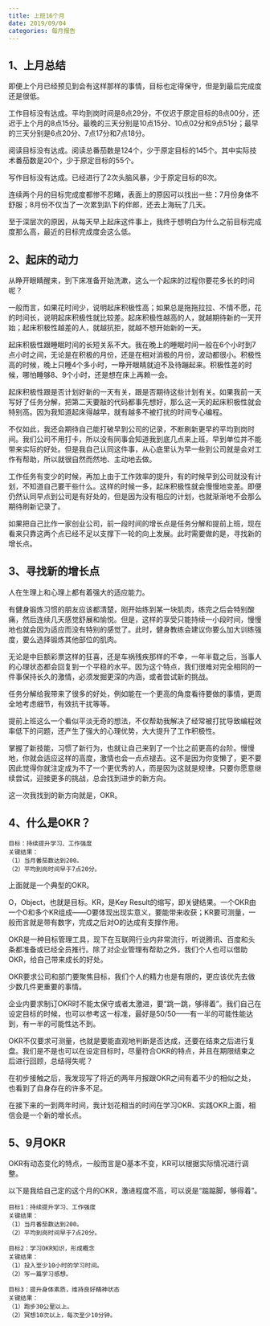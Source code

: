 ```yaml
---
title: 上班16个月
date: 2019/09/04
categories: 每月报告
---
```

<!-- more -->

## 1、上月总结
即便上个月已经预见到会有这样那样的事情，目标也定得保守，但是到最后完成度还是很低。

工作目标没有达成。平均到岗时间是8点29分，不仅迟于原定目标的8点00分，还迟于上个月的8点15分。最晚的三天分别是10点15分、10点02分和9点51分；最早的三天分别是6点20分、7点17分和7点18分。

阅读目标没有达成。阅读总番茄数是124个，少于原定目标的145个。其中实际技术番茄数是20个，少于原定目标的55个。

写作目标没有达成。已经进行了2次头脑风暴，少于原定目标的8次。

连续两个月的目标完成度都惨不忍睹，表面上的原因可以找出一些：7月份身体不舒服；8月份不仅当了一次累到趴下的伴郎，还去上海玩了几天。

至于深层次的原因，从每天早上起床这件事上，我终于想明白为什么之前目标完成度那么高，最近的目标完成度会这么低。

## 2、起床的动力

从睁开眼睛醒来，到下床准备开始洗漱，这么一个起床的过程你要花多长的时间呢？

一般而言，如果花时间少，说明起床积极性高；如果总是拖拖拉拉、不情不愿，花的时间长，说明起床积极性就比较差。起床积极性越高的人，就越期待新的一天开始；起床积极性越差的人，就越抗拒，就越不想开始新的一天。

起床积极性跟睡眠时间的长短关系不大。我在晚上的睡眠时间一般在6个小时到7点小时之间，无论是在积极的月份，还是在相对消极的月份，波动都很小。积极性高的时候，晚上只睡4个多小时，一睁开眼睛就迫不及待蹦起来。积极性差的时候，哪怕睡够8、9个小时，还是想在床上再赖一会。

起床积极性跟是否计划好新的一天有关，跟是否期待这些计划有关。如果我前一天写好了任务分解，把第二天要敲的代码都事先想好，那么这一天的起床积极性就会特别高。因为我知道起床得越早，就有越多不被打扰的时间专心编程。

不仅如此，我还会期待自己能打破早到公司的记录，不断刷新更早的平均到岗时间。我们公司不用打卡，所以没有同事会知道我到底几点来上班，早到单位并不能带来实际的好处。但是我自己认同这件事，从心底里认为早一些到公司就是会对工作有帮助，所以就很自然而然地、主动地去做。

工作任务有变少的时候，再加上由于工作效率的提升，有的时候早到公司就没有计划，不知道自己要干些什么。这样的时候一多，起床积极性就会慢慢地变差。即便仍然认同早点到公司是有好处的，但是因为没有相应的计划，也就渐渐地不会那么期待刷新记录了。

如果把自己比作一家创业公司，前一段时间的增长点是任务分解和提前上班，现在看来只靠这两个点已经不足以支撑下一轮的向上发展。此时需要做的是，寻找新的增长点。

## 3、寻找新的增长点

人在生理上和心理上都有着强大的适应能力。

有健身锻炼习惯的朋友应该都清楚，刚开始练到某一块肌肉，练完之后会特别酸痛，然后连续几天感觉舒展和愉悦。但是，这样的享受只能持续一小段时间，慢慢地也就会因为适应而没有特别的感觉了。此时，健身教练会建议你要么加大训练强度，要么选择锻炼其他部位的肌肉。

无论是中巨额彩票这样的狂喜，还是车祸残疾那样的不幸，一年半载之后，当事人的心理状态都会回复到一个平稳的水平。因为这个特点，我们很难对完全相同的一件事保持长久的激情，必须发掘更深的内涵，或者尝试新的挑战。

任务分解给我带来了很多的好处，例如能在一个更高的角度看待要做的事情，更周全地考虑细节，有效抗干扰等等。

提前上班这么一个看似平淡无奇的想法，不仅帮助我解决了经常被打扰导致编程效率低下的问题，还产生了强大的心理优势，大大提升了工作积极性。

掌握了新技能，习惯了新行为，也就让自己来到了一个比之前更高的台阶。慢慢地，你就会适应这样的高度，激情也会一点点褪去。这不是因为你变懒了，更不要因此觉得你就注定成为不了一个更优秀的人，而是因为这就是规律。只要你愿意继续尝试，迎接更多的挑战，总会找到进步的新方向。

这一次我找到的新方向就是，OKR。

## 4、什么是OKR？
```
目标：持续提升学习、工作强度
关键结果：
（1）当月番茄数达到200。
（2）平均到岗时间早于7点20分。
```

上面就是一个典型的OKR。

O，Object，也就是目标。KR，是Key Result的缩写，即关键结果。一个OKR由一个O和多个KR组成——O要体现出现实意义，要能带来收获；KR要可测量，一般而言就是带有数字，完成之后对O的达成有支撑作用。

OKR是一种目标管理工具，现下在互联网行业内非常流行，听说腾讯、百度和头条都准备或已经全员推行。除了对企业管理有帮助之外，我们个人也可以借助OKR，给自己带来成长的好处。

OKR要求公司和部门要聚焦目标，我们个人的精力也是有限的，更应该优先去做少数几件更重要的事情。

企业内要求制订OKR时不能太保守或者太激进，要“跳一跳，够得着”。我们自己在设定目标的时候，也可以参考这一标准，最好是50/50——有一半的可能性能达到，有一半的可能性达不到。

OKR不仅要求可测量，也就是要能直观地判断是否达成，还要在结束之后进行复盘。我们是不是也可以在设定目标时，尽量符合OKR的特点，并且在期限结束之后进行回顾，总结得失呢？

在初步接触之后，我发现写了将近的两年月报跟OKR之间有着不少的相似之处，也看到了自身存在的许多不足。

在接下来的一到两年时间，我计划花相当的时间在学习OKR、实践OKR上面，相信会是一个新的增长点。

## 5、9月OKR

OKR有动态变化的特点，一般而言是O基本不变，KR可以根据实际情况进行调整。

以下是我给自己定的这个月的OKR，激进程度不高，可以说是“踮踮脚，够得着”。

```
目标1：持续提升学习、工作强度
关键结果：
（1）当月番茄数达到200。
（2）平均到岗时间早于7点20分。

目标2：学习OKR知识，形成概念
关键结果：
（1）投入至少10小时的学习时间。
（2）写一篇学习感想。

目标3：提升身体素质，维持良好精神状态
关键结果：
（1）跑步30公里以上。
（2）冥想10次以上，每次至少10分钟。
```
